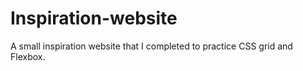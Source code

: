 # Inspiration-website
A small inspiration website that I completed to practice CSS grid and Flexbox.
